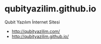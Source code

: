 # qubityazilim.github.io
Qubit Yazılım İnternet Sitesi

- http://qubityazilim.com/
- http://qubityazilim.github.io/
